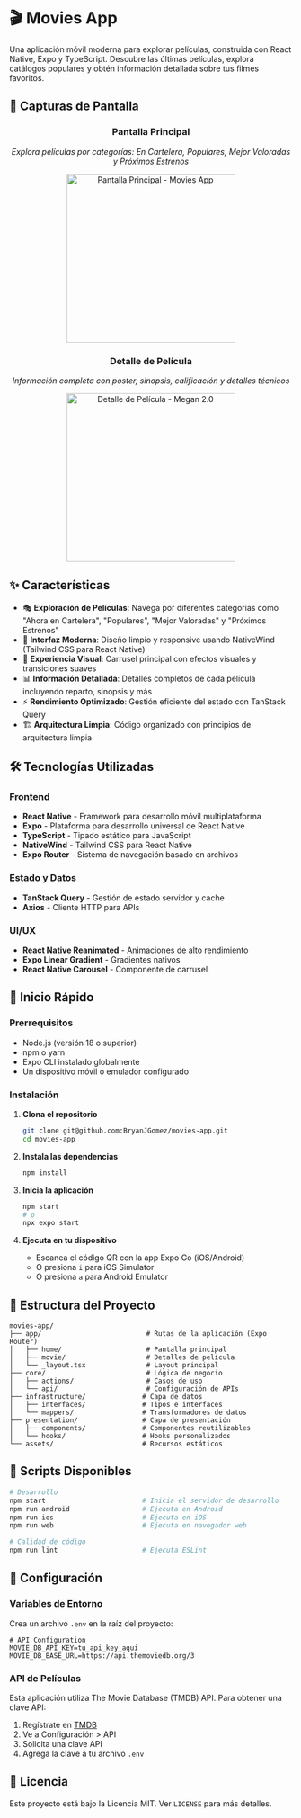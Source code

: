 # 🎬 Movies App

Una aplicación móvil moderna para explorar películas, construida con React Native, Expo y TypeScript. Descubre las últimas películas, explora catálogos populares y obtén información detallada sobre tus filmes favoritos.

## 📱 Capturas de Pantalla

<div align="center">

### Pantalla Principal

_Explora películas por categorías: En Cartelera, Populares, Mejor Valoradas y Próximos Estrenos_

<img src="./docs/screenshots/home-screen.png" width="300" alt="Pantalla Principal - Movies App" />

### Detalle de Película

_Información completa con poster, sinopsis, calificación y detalles técnicos_

<img src="./docs/screenshots/movie-detail.png" width="300" alt="Detalle de Película - Megan 2.0" />

</div>

## ✨ Características

- 🎭 **Exploración de Películas**: Navega por diferentes categorías como "Ahora en Cartelera", "Populares", "Mejor Valoradas" y "Próximos Estrenos"
- 📱 **Interfaz Moderna**: Diseño limpio y responsive usando NativeWind (Tailwind CSS para React Native)
- 🎨 **Experiencia Visual**: Carrusel principal con efectos visuales y transiciones suaves
- 📊 **Información Detallada**: Detalles completos de cada película incluyendo reparto, sinopsis y más
- ⚡ **Rendimiento Optimizado**: Gestión eficiente del estado con TanStack Query
- 🏗️ **Arquitectura Limpia**: Código organizado con principios de arquitectura limpia

## 🛠️ Tecnologías Utilizadas

### Frontend

- **React Native** - Framework para desarrollo móvil multiplataforma
- **Expo** - Plataforma para desarrollo universal de React Native
- **TypeScript** - Tipado estático para JavaScript
- **NativeWind** - Tailwind CSS para React Native
- **Expo Router** - Sistema de navegación basado en archivos

### Estado y Datos

- **TanStack Query** - Gestión de estado servidor y cache
- **Axios** - Cliente HTTP para APIs

### UI/UX

- **React Native Reanimated** - Animaciones de alto rendimiento
- **Expo Linear Gradient** - Gradientes nativos
- **React Native Carousel** - Componente de carrusel

## 🚀 Inicio Rápido

### Prerrequisitos

- Node.js (versión 18 o superior)
- npm o yarn
- Expo CLI instalado globalmente
- Un dispositivo móvil o emulador configurado

### Instalación

1. **Clona el repositorio**

   ```bash
   git clone git@github.com:BryanJGomez/movies-app.git
   cd movies-app
   ```

2. **Instala las dependencias**

   ```bash
   npm install
   ```

3. **Inicia la aplicación**

   ```bash
   npm start
   # o
   npx expo start
   ```

4. **Ejecuta en tu dispositivo**
   - Escanea el código QR con la app Expo Go (iOS/Android)
   - O presiona `i` para iOS Simulator
   - O presiona `a` para Android Emulator

## 📁 Estructura del Proyecto

```
movies-app/
├── app/                          # Rutas de la aplicación (Expo Router)
│   ├── home/                     # Pantalla principal
│   ├── movie/                    # Detalles de película
│   └── _layout.tsx               # Layout principal
├── core/                         # Lógica de negocio
│   ├── actions/                  # Casos de uso
│   └── api/                      # Configuración de APIs
├── infrastructure/              # Capa de datos
│   ├── interfaces/              # Tipos e interfaces
│   └── mappers/                 # Transformadores de datos
├── presentation/                # Capa de presentación
│   ├── components/              # Componentes reutilizables
│   └── hooks/                   # Hooks personalizados
└── assets/                      # Recursos estáticos
```

## 🧪 Scripts Disponibles

```bash
# Desarrollo
npm start                        # Inicia el servidor de desarrollo
npm run android                  # Ejecuta en Android
npm run ios                      # Ejecuta en iOS
npm run web                      # Ejecuta en navegador web

# Calidad de código
npm run lint                     # Ejecuta ESLint
```

## 🔧 Configuración

### Variables de Entorno

Crea un archivo `.env` en la raíz del proyecto:

```env
# API Configuration
MOVIE_DB_API_KEY=tu_api_key_aqui
MOVIE_DB_BASE_URL=https://api.themoviedb.org/3
```

### API de Películas

Esta aplicación utiliza The Movie Database (TMDB) API. Para obtener una clave API:

1. Regístrate en [TMDB](https://www.themoviedb.org/)
2. Ve a Configuración > API
3. Solicita una clave API
4. Agrega la clave a tu archivo `.env`

## 📄 Licencia

Este proyecto está bajo la Licencia MIT. Ver `LICENSE` para más detalles.
